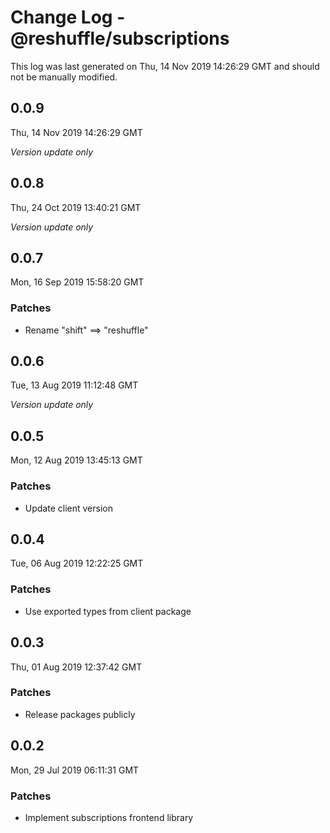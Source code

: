 # Change Log - @reshuffle/subscriptions

This log was last generated on Thu, 14 Nov 2019 14:26:29 GMT and should not be manually modified.

## 0.0.9
Thu, 14 Nov 2019 14:26:29 GMT

*Version update only*

## 0.0.8
Thu, 24 Oct 2019 13:40:21 GMT

*Version update only*

## 0.0.7
Mon, 16 Sep 2019 15:58:20 GMT

### Patches

- Rename "shift" ==> "reshuffle"

## 0.0.6
Tue, 13 Aug 2019 11:12:48 GMT

*Version update only*

## 0.0.5
Mon, 12 Aug 2019 13:45:13 GMT

### Patches

- Update client version

## 0.0.4
Tue, 06 Aug 2019 12:22:25 GMT

### Patches

- Use exported types from client package

## 0.0.3
Thu, 01 Aug 2019 12:37:42 GMT

### Patches

- Release packages publicly

## 0.0.2
Mon, 29 Jul 2019 06:11:31 GMT

### Patches

- Implement subscriptions frontend library

